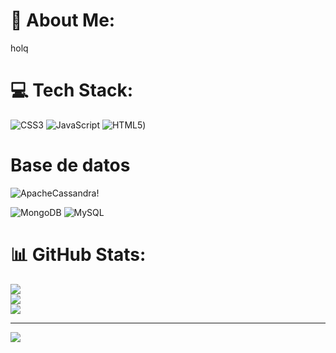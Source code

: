 # 💫 About Me:
holq


# 💻 Tech Stack:
![CSS3](https://img.shields.io/badge/css3-%231572B6.svg?style=for-the-badge&logo=css3&logoColor=white) ![JavaScript](https://img.shields.io/badge/javascript-%23323330.svg?style=for-the-badge&logo=javascript&logoColor=%23F7DF1E) ![HTML5](https://img.shields.io/badge/html5-%23E34F26.svg?style=for-the-badge&logo=html5&logoColor=white))
# Base de datos
![ApacheCassandra](https://img.shields.io/badge/cassandra-%231287B1.svg?style=for-the-badge&logo=apache-cassandra&logoColor=white)!

![MongoDB](https://img.shields.io/badge/MongoDB-%234ea94b.svg?style=for-the-badge&logo=mongodb&logoColor=white) ![MySQL](https://img.shields.io/badge/mysql-4479A1.svg?style=for-the-badge&logo=mysql&logoColor=white)
# 📊 GitHub Stats:
![](https://github-readme-stats.vercel.app/api?username=eduar0208&theme=dark&hide_border=false&include_all_commits=false&count_private=false)<br/>
![](https://github-readme-streak-stats.herokuapp.com/?user=eduar0208&theme=dark&hide_border=false)<br/>
![](https://github-readme-stats.vercel.app/api/top-langs/?username=eduar0208&theme=dark&hide_border=false&include_all_commits=false&count_private=false&layout=compact)

---
[![](https://visitcount.itsvg.in/api?id=eduar0208&icon=0&color=0)](https://visitcount.itsvg.in)

<!-- Proudly created with GPRM ( https://gprm.itsvg.in ) -->

